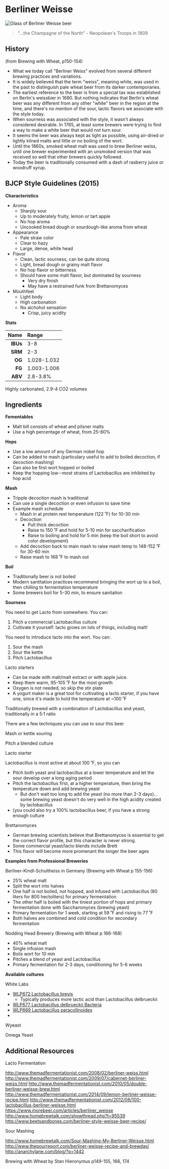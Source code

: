 # Berliner Weisse

![Glass of Berliner Weisse beer](http://www.beetsandbones.com/wp-content/uploads/2014/12/berliner-weisse-recipe.jpg)

> "...the Champagne of the North" - Neopolean's Troops in 1809

## History

(from Brewing with Wheat, p150-154)

- What we today call "Berliner Weiss" evolved from several different brewing practices and variations.
- It is widely believed that the term "weiss", meaning white, was used in the past to distinguish pale wheat beer from its darker contemporaries.
- The earliest reference to the beer is from a special tax was established on Berlin's weissbier in 1680. But nothing indicates that Berlin's wheat beer was any different from any other "white" beer in the region at the time, and there's no mention of the sour, lactic flavors we associate with the style today.
- When sourness was associated with the style, it wasn't always considered desirable. In 1765, at least some brewers were trying to find a way to make a white beer that would not turn sour.
- It seems the beer was always kept as light as possible, using air-dried or lightly kilned malts and little or no boiling of the wort.
- Until the 1860s, smoked wheat malt was used to brew Berliner weiss, until one brewer experimented with an unsmoked version that was received so well that other brewers quickly followed.
- Today the beer is traditionally consumed with a dash of rasberry juice or woodruff syrup.


## BJCP Style Guidelines (2015)

**Characteristics**

- Aroma
	- Sharply sour
	- Up to moderately fruity, lemon or tart apple
	- No hop aroma
  - Uncooked bread dough or sourdough-like aroma from wheat
- Appearance
	- Pale straw color
	- Clear to hazy
  - Large, dense, white head
- Flavor
	- Clean, lactic sourness, can be quite strong
	- Light, bread dough or grainy malt flavor
	- No hop flavor or bitterness
  - Should have some malt flavor, but dominated by sourness
	- Very dry finish
	- May have a restrained funk from Brettanomyces
- Mouthfeel
	- Light body
	- High carbonation
  - No alchohol sensation
	- Crisp, juicy acidity

**Stats**

Name     | Range
-------: | :----
**IBUs** | 3-8
**SRM**  | 2-3
**OG**   | 1.028-1.032
**FG**   | 1.003-1.006
**ABV**  | 2.8-3.8%

Highly carbonated, 2.9-4 CO2 volumes

## Ingredients

**Fementables**

- Malt bill consists of wheat and pilsner malts
- Use a high percentage of wheat, from 25-60%

**Hops**

- Use a low amount of any German nobel hop
- Can be added to mash (particulary useful to add to boiled decoction, if decoction mashing)
- Can also be first wort hopped or boiled
- Keep the hopping low--most strains of Lactobacillus are inhibited by hop acid

**Mash**

- Tripple decoction mash is traditional
- Can use a single decoction or even infusion to save time
- Example mash schedule
  - Mash in at protein rest temperature (122 ˚F) for 10-30 min
  - Decoction
    - Pull thick decoction
    - Raise to 150 ˚F and hold for 5-10 min for saccharification
    - Raise to boiling and hold for 5 min (keep the boil short to avoid color development)
  - Add decoction back to main mash to raise mash temp to 148-152 ˚F for 30-60 min
  - Raise mash to 168 ˚F to mash out

**Boil**

- Traditionally beer is not boiled
- Modern santitation practices recommend bringing the wort up to a boil, then chilling to fermentation temperature
- Some brewers boil for 5-30 min, to ensure sanitation

**Sourness**

You need to get Lacto from somewhere. You can:

1. Pitch a commercial Lactobacillus culture
2. Cultivate it yourself: lacto grows on lots of things, including malt!

You need to introduce lacto into the wort. You can:

1. Sour the mash
2. Sour the kettle
3. Pitch Lactobacillus 

Lacto starters

- Can be made with malt/malt extract or with apple juice.
- Keep them warm, 95-105 ˚F for the most growth
- Oxygen is not needed, so skip the stir plate
- A yogurt maker is a great tool for cultivating a lacto starter, if you have one, since it's made to hold the temperature at ~100 ˚F



Traditionally brewed with a combination of Lactobacillus and yeast, traditionally in a 5:1 ratio

There are a few techniques you can use to sour this beer

Mash or kettle souring

Pitch a blended culture

Lacto starter

Lactobacillus is most active at about 100 ˚F, so you can
- Pitch both yeast and lactobacillus at a lower temperature and let the sour develop over a long aging period
- Pitch the lactobacillus first, at a higher temperature, then bring the temperature down and add brewing yeast
  - But don't wait too long to add the yeast (no more than 2-3 days)... some brewing yeast doesn't do very well in the high acidity created by lactobacillus
- (you could also try a 100% lactobacillus beer, if you have a strong enough culture

Brettanomyces

- German brewing scientists believe that Brettanomyces is essential to get the correct flavor profile, but this character is never strong.
- Some commercial yeast/lacto blends include Brett
- This flavor will become more promenant the longer the beer ages

**Examples from Professional Breweries**

Berliner-Kindl-Schultheiss in Germany
(Brewing with Wheat p 155-156)

- 25% wheat malt
- Split the wort into halves
- One half is not boiled, not hopped, and infused with Lactobacillus (80 liters for 800 hectoliters) for primary fermentation
- The other half is boiled with the tiniest portion of hops and primary fermentation done with Saccharomyces (brewing yeast)
- Primary fermentation for 1 week, starting at 59 ˚F and rising to 77 ˚F
- Both halves are combined and cold condition for secondary fermentation

Nodding Head Brewery
(Brewing with Wheat p 166-168)

- 40% wheat malt
- Single infusion mash
- Boils wort for 10 min
- Pitches a blend of yeast and Lactobacillus
- Primary fermentation for 2-3 days, conditioning for 5-6 weeks

**Available cultures**

White Labs

- [WLP672 Lactobacillus brevis](http://www.whitelabs.com/yeast-bank/wlp672-lactobacillus-brevis)
  - Typically produces more lactic acid than Lactobacillus delbrueckii
- [WLP677 Lactobacillus delbrueckii Bacteria](http://www.whitelabs.com/yeast-bank/wlp677-lactobacillus-delbrueckii-bacteria)
- [WLP669 Lactobacillus paracollinoides](https://www.whitelabs.com/yeast-vault#wlp669-lactobacillus-paracollinoides)
- 

Wyeast

Omega Yeast

## Additional Resources

Lacto Fermentation

http://www.themadfermentationist.com/2008/02/berliner-weiss.html
http://www.themadfermentationist.com/2009/07/cabernet-berliner-weiss.html
http://www.themadfermentationist.com/2010/05/double-berliner-weisse-brew.html
http://www.themadfermentationist.com/2014/09/lemon-berliner-weisse-recipe.html
http://www.themadfermentationist.com/2012/06/100-lactobacillus-berliner-weisse.html
https://www.morebeer.com/articles/berliner_weisse
http://www.homebrewtalk.com/showthread.php?t=95539
http://www.beetsandbones.com/berliner-style-weisse-beer-recipe/

Sour Mashing

http://www.homebrewtalk.com/Sour-Mashing-My-Berliner-Weisse.html
http://www.thepourreport.com/berliner-weisse-recipe-and-brewday/
http://anarchylane.com/blog/?p=1442

Brewing with Wheat by Stan Hieronymus
p149-155, 166, 174
